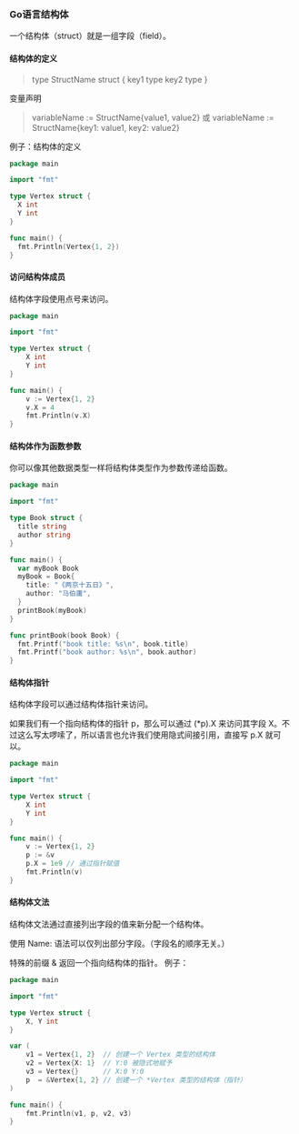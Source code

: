### Go语言结构体
一个结构体（struct）就是一组字段（field）。

#### 结构体的定义
> type StructName struct {
>   key1 type
>   key2 type 
> }

变量声明
> variableName := StructName{value1, value2}
> 或
> variableName := StructName{key1: value1, key2: value2}



例子：结构体的定义
```go
package main

import "fmt"

type Vertex struct {
  X int
  Y int
}

func main() {
  fmt.Println(Vertex{1, 2})
}
```

#### 访问结构体成员
结构体字段使用点号来访问。
```go
package main

import "fmt"

type Vertex struct {
	X int
	Y int
}

func main() {
	v := Vertex{1, 2}
	v.X = 4
	fmt.Println(v.X)
}
```

#### 结构体作为函数参数
你可以像其他数据类型一样将结构体类型作为参数传递给函数。
```go
package main

import "fmt"

type Book struct {
  title string
  author string
}

func main() {
  var myBook Book
  myBook = Book{
    title: "《两京十五日》",
    author: "马伯庸",
  }
  printBook(myBook)
}

func printBook(book Book) {
  fmt.Printf("book title: %s\n", book.title)
  fmt.Printf("book author: %s\n", book.author)
}
``` 

#### 结构体指针
结构体字段可以通过结构体指针来访问。

如果我们有一个指向结构体的指针 p，那么可以通过 (*p).X 来访问其字段 X。不过这么写太啰嗦了，所以语言也允许我们使用隐式间接引用，直接写 p.X 就可以。
```go
package main

import "fmt"

type Vertex struct {
	X int
	Y int
}

func main() {
	v := Vertex{1, 2}
	p := &v
	p.X = 1e9 // 通过指针赋值
	fmt.Println(v)
}
```

#### 结构体文法
结构体文法通过直接列出字段的值来新分配一个结构体。

使用 Name: 语法可以仅列出部分字段。（字段名的顺序无关。）

特殊的前缀 & 返回一个指向结构体的指针。
例子：
```go
package main

import "fmt"

type Vertex struct {
	X, Y int
}

var (
	v1 = Vertex{1, 2}  // 创建一个 Vertex 类型的结构体
	v2 = Vertex{X: 1}  // Y:0 被隐式地赋予
	v3 = Vertex{}      // X:0 Y:0
	p  = &Vertex{1, 2} // 创建一个 *Vertex 类型的结构体（指针）
)

func main() {
	fmt.Println(v1, p, v2, v3)
}
```